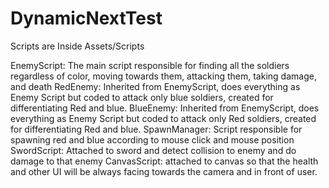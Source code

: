 # DynamicNextTest
Scripts are Inside Assets/Scripts

EnemyScript: The main script responsible for finding all the soldiers regardless of color, moving towards them, attacking them, taking damage, and death
RedEnemy: Inherited from EnemyScript, does everything as Enemy Script but coded to attack only blue soldiers, created for differentiating Red and blue. 
BlueEnemy: Inherited from EnemyScript, does everything as Enemy Script but coded to attack only Red soldiers, created for differentiating Red and blue.
SpawnManager: Script responsible for spawning red and blue according to mouse click and mouse position
SwordScript: Attached to sword and detect collision to enemy and do damage to that enemy
CanvasScript: attached to canvas so that the health and other UI will be always facing towards the camera and in front of user.

